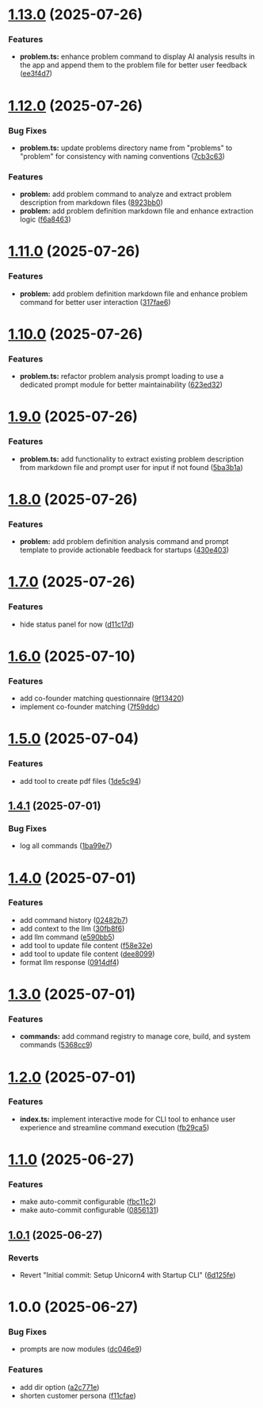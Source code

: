 # [1.13.0](https://github.com/sovereign-europe/startup-gen/compare/v1.12.0...v1.13.0) (2025-07-26)


### Features

* **problem.ts:** enhance problem command to display AI analysis results in the app and append them to the problem file for better user feedback ([ee3f4d7](https://github.com/sovereign-europe/startup-gen/commit/ee3f4d7a6a2704fb706ddaeb44267d1016a71a4b))

# [1.12.0](https://github.com/sovereign-europe/startup-gen/compare/v1.11.0...v1.12.0) (2025-07-26)


### Bug Fixes

* **problem.ts:** update problems directory name from "problems" to "problem" for consistency with naming conventions ([7cb3c63](https://github.com/sovereign-europe/startup-gen/commit/7cb3c630d37eb5dbc2881cd8d6ee84399ee532fd))


### Features

* **problem:** add problem command to analyze and extract problem description from markdown files ([8923bb0](https://github.com/sovereign-europe/startup-gen/commit/8923bb0c56ef3aa87e9341184127021afb9077ff))
* **problem:** add problem definition markdown file and enhance extraction logic ([f6a8463](https://github.com/sovereign-europe/startup-gen/commit/f6a84632490f97831ceaea2d8a571c735eb2c7ae))

# [1.11.0](https://github.com/sovereign-europe/startup-gen/compare/v1.10.0...v1.11.0) (2025-07-26)


### Features

* **problem:** add problem definition markdown file and enhance problem command for better user interaction ([317fae6](https://github.com/sovereign-europe/startup-gen/commit/317fae654891ce7f8bd19b2f1efa78e75663cf11))

# [1.10.0](https://github.com/sovereign-europe/startup-gen/compare/v1.9.0...v1.10.0) (2025-07-26)


### Features

* **problem.ts:** refactor problem analysis prompt loading to use a dedicated prompt module for better maintainability ([623ed32](https://github.com/sovereign-europe/startup-gen/commit/623ed32d118688542a61c02a50537723e6b0f4dd))

# [1.9.0](https://github.com/sovereign-europe/startup-gen/compare/v1.8.0...v1.9.0) (2025-07-26)


### Features

* **problem.ts:** add functionality to extract existing problem description from markdown file and prompt user for input if not found ([5ba3b1a](https://github.com/sovereign-europe/startup-gen/commit/5ba3b1a677702c081462a9f6e101205ffb5b7abd))

# [1.8.0](https://github.com/sovereign-europe/startup-gen/compare/v1.7.0...v1.8.0) (2025-07-26)


### Features

* **problem:** add problem definition analysis command and prompt template to provide actionable feedback for startups ([430e403](https://github.com/sovereign-europe/startup-gen/commit/430e40365c5b3ac1ef5c6938891027ad7adb7eec))

# [1.7.0](https://github.com/sovereign-europe/startup-gen/compare/v1.6.0...v1.7.0) (2025-07-26)


### Features

* hide status panel for now ([d11c17d](https://github.com/sovereign-europe/startup-gen/commit/d11c17de205cfbda1e4d46635050444a4a91d215))

# [1.6.0](https://github.com/sovereign-europe/startup-gen/compare/v1.5.0...v1.6.0) (2025-07-10)


### Features

* add co-founder matching questionnaire ([9f13420](https://github.com/sovereign-europe/startup-gen/commit/9f13420bd06703cfc0b27be1e04cce2da53cc87a))
* implement co-founder matching ([7f59ddc](https://github.com/sovereign-europe/startup-gen/commit/7f59ddcfcba70cda412d1cf909fe9d8a09be0596))

# [1.5.0](https://github.com/sovereign-europe/startup-gen/compare/v1.4.1...v1.5.0) (2025-07-04)


### Features

* add tool to create pdf files ([1de5c94](https://github.com/sovereign-europe/startup-gen/commit/1de5c94d18d274e9aa934601a17043e850fe3621))

## [1.4.1](https://github.com/sovereign-europe/startup-gen/compare/v1.4.0...v1.4.1) (2025-07-01)


### Bug Fixes

* log all commands ([1ba99e7](https://github.com/sovereign-europe/startup-gen/commit/1ba99e74a98ad65bf3747ff9409aba76682e2c70))

# [1.4.0](https://github.com/sovereign-europe/startup-gen/compare/v1.3.0...v1.4.0) (2025-07-01)


### Features

* add command history ([02482b7](https://github.com/sovereign-europe/startup-gen/commit/02482b761077b62a3250deab4742b88bb49f6502))
* add context to the llm ([30fb8f6](https://github.com/sovereign-europe/startup-gen/commit/30fb8f61523bc4bf4610d49594a46190c7e59d2b))
* add llm command ([e590bb5](https://github.com/sovereign-europe/startup-gen/commit/e590bb5b826ce396c238acb882d2c28daf676c72))
* add tool to update file content ([f58e32e](https://github.com/sovereign-europe/startup-gen/commit/f58e32ed294538e04216d90785cacb5f45a4efc3))
* add tool to update file content ([dee8099](https://github.com/sovereign-europe/startup-gen/commit/dee8099ef88c8e68d3801f5f5cc76457073ee406))
* format llm response ([0914df4](https://github.com/sovereign-europe/startup-gen/commit/0914df490c77992d2ed11136b856edbdf3bd1c8c))

# [1.3.0](https://github.com/sovereign-europe/startup-gen/compare/v1.2.0...v1.3.0) (2025-07-01)


### Features

* **commands:** add command registry to manage core, build, and system commands ([5368cc9](https://github.com/sovereign-europe/startup-gen/commit/5368cc93d75120875526ccb5197373c134b34be0))

# [1.2.0](https://github.com/sovereign-europe/startup-gen/compare/v1.1.0...v1.2.0) (2025-07-01)


### Features

* **index.ts:** implement interactive mode for CLI tool to enhance user experience and streamline command execution ([fb29ca5](https://github.com/sovereign-europe/startup-gen/commit/fb29ca549cfbcdaa9e41773e4a31324aed597e24))

# [1.1.0](https://github.com/sovereign-europe/startup-gen/compare/v1.0.1...v1.1.0) (2025-06-27)


### Features

* make auto-commit configurable ([fbc11c2](https://github.com/sovereign-europe/startup-gen/commit/fbc11c2d49fa805a720bc8c42838fec06015a958))
* make auto-commit configurable ([0856131](https://github.com/sovereign-europe/startup-gen/commit/08561310283dabac5fa235bc7a415778f4714067))

## [1.0.1](https://github.com/sovereign-europe/startup-gen/compare/v1.0.0...v1.0.1) (2025-06-27)


### Reverts

* Revert "Initial commit: Setup Unicorn4 with Startup CLI" ([6d125fe](https://github.com/sovereign-europe/startup-gen/commit/6d125fe3566fd78e177f05d609fc10759fc9dec9))

# 1.0.0 (2025-06-27)


### Bug Fixes

* prompts are now modules ([dc046e9](https://github.com/sovereign-europe/startup-gen/commit/dc046e9b6ad925f147f8bcf5b843733d1db24a10))


### Features

* add dir option ([a2c771e](https://github.com/sovereign-europe/startup-gen/commit/a2c771e16c00818328ce45628c6cfae3df9f0ed0))
* shorten customer persona ([f11cfae](https://github.com/sovereign-europe/startup-gen/commit/f11cfae2a10cd9e396bd2ec60eac89a3a03d1dc3))
